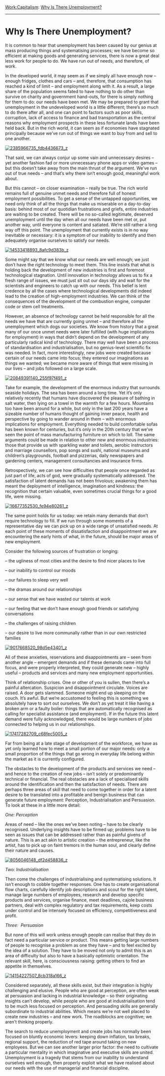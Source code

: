 [Work:](https://www.theschooloflife.com/thebookoflife/category/work/)[Capitalism](https://www.theschooloflife.com/thebookoflife/category/work/capitalism/): [Why Is There Unemployment?](https://www.theschooloflife.com/thebookoflife/why-is-there-unemployment/)

* * *

# Why Is There Unemployment?

It is common to hear that unemployment has been caused by our genius at mass producing things and systematising processes; we have become so efficient at making goods and generating services, there is now a great deal less work for people to do. We have run out of needs, and therefore, of work.

In the developed world, it may seem as if we simply all have enough now – enough fridges, clothes and cars – and, therefore, that consumption has reached a kind of limit – and employment along with it. As a result, a large share of the population seems fated to have nothing to do other than survive on charity and government hand-outs, for there is simply nothing for them to do: our needs have been met. We may be prepared to grant that unemployment in the undeveloped world is a little different; there’s so much to do there after all, and one can point to factors such as poor skills, corruption, lack of access to finance and bad transportation as the central reasons why employment prospects in these less fortunate lands have been held back. But in the rich world, it can seem as if economies have stagnated principally because we’ve run out of things we want to buy from and sell to one another.

[![2385966735_fdb4436673_z](https://www.theschooloflife.com/thebookoflife/wp-content/uploads/2015/10/2385966735_fdb4436673_z.jpg)](http://www.thebookoflife.org/wp-content/uploads/2015/10/2385966735_fdb4436673_z.jpg)

That said, we can always conjur up some vain and unnecessary desires – yet another fashion fad or more unnecessary phone apps or video games – but this doesn’t take away from the main thrust of the argument. We’ve run out of true needs – and that’s why there isn’t enough good, meaningful work about.

But this cannot – on closer examination – really be true. The rich world remains full of genuine unmet needs and therefore full of honest employment possibilities. To get a sense of the untapped opportunities, we need only think of all the things that make us miserable on a day-to-day basis: behind most of our quotidian frustrations and griefs, entire industries are waiting to be created. There will be no so-called legitimate, deserved unemployment until the day when all our needs have been met or, put another way, until everyone is content and satiated. We’re still rather a long way off this point. The unemployment that currently exists is in no way inevitable or necessary: it is a symptom of our inability to identify and then adequately organise ourselves to satisfy our needs.

[![14533418893_8afc9d383b_z](https://www.theschooloflife.com/thebookoflife/wp-content/uploads/2015/10/14533418893_8afc9d383b_z.jpg)](http://www.thebookoflife.org/wp-content/uploads/2015/10/14533418893_8afc9d383b_z.jpg)

Some might say that we know what our needs are well enough; we just don’t have the right technology to meet them. This line insists that what is holding back the development of new industries is first and foremost technological stagnation. Until innovation in technology allows us to fix a fresh range of issues, we must just sit out our days idly and wait for the scientists and engineers to catch up with our needs. This belief is lent credence by all the cases where technological developments did indeed lead to the creation of high-employment industries. We can think of the consequences of the development of the combustion engine, computer code or stem cell treatments.

However, an absence of technology cannot be held responsible for all the needs we have that are currently going unmet – and therefore all the unemployment which dogs our societies. We know from history that a great many of our once unmet needs were later fulfilled (with huge implications for employment) in ways that didn’t depend on the development of any particularly radical kind of technology. There may well have been a process of standardisation and industrialisation, but no genius-level scientific fix was needed. In fact, more interestingly, new jobs were created because certain of our needs came into focus; they entered our imaginations as things we wanted; we became more aware of things that were missing in our lives – and jobs followed on a large scale.

[![20849391140_255f97f491_z](https://www.theschooloflife.com/thebookoflife/wp-content/uploads/2015/10/20849391140_255f97f491_z.jpg)](http://www.thebookoflife.org/wp-content/uploads/2015/10/20849391140_255f97f491_z.jpg)

Take for example, the development of the enormous industry that surrounds seaside holidays. The sea has been around a long time. Yet it’s only relatively recently that humans have discovered the pleasure of bathing in salt water, then lying on a towel in the warmth for a few hours. Mountains too have been around for a while, but only in the last 200 years have a sizeable number of humans thought of gaining inner peace, health and perspective by going to wander around in them – with enormous implications for employment. Everything needed to build comfortable sofas has been known for centuries, but it’s only in the 20th century that we’ve seen the point of mass manufacturing furniture on which to loll. The same arguments could be made in relation to other new and enormous industries: those that provide us with sparkling water and toilets, aerobic instructors and marriage counsellors, pop songs and sushi, national museums and children’s playgrounds, football and pizzerias, daily newspapers and gardening centers, management consultancies and insurance firms.

Retrospectively, we can see how difficulties that people once regarded as just part of life, acts of god, were gradually systematically addressed. The satisfaction of latent demands has not been frivolous; awakening them has meant the deployment of intelligence, imagination and kindness: the recognition that certain valuable, even sometimes crucial things for a good life, were missing.

[![16677352530_fe94e80261_z](https://www.theschooloflife.com/thebookoflife/wp-content/uploads/2015/10/16677352530_fe94e80261_z.jpg)](http://www.thebookoflife.org/wp-content/uploads/2015/10/16677352530_fe94e80261_z.jpg)

The same point holds for us today: we retain many demands that don’t require technology to fill. If we run through some moments of a representative day we can pick up on a wide range of unsatisfied needs. At each point of these moments&nbsp;of dissatisfaction and disappointment we are encountering the early hints of what, in the future, should be major areas of new employment.

Consider the following sources of frustration or longing:

– the ugliness of most cities and the desire to find nicer places to live

– our inability to control our moods

– our failures to sleep very well

– the dramas around our relationships

– our sense that we have wasted our talents at work

– our feeling that we don’t have enough good friends or satisfying conversations

– the challenges of raising children

– our desire to live more communally rather than in our own restricted families

[![9017668520_98d5e43401_z](https://www.theschooloflife.com/thebookoflife/wp-content/uploads/2015/10/9017668520_98d5e43401_z.jpg)](http://www.thebookoflife.org/wp-content/uploads/2015/10/9017668520_98d5e43401_z.jpg)

All of these anxieties, reservations and disappointments are – seen from another angle – emergent demands and if these demands came into full focus, and were properly interpreted, they could generate new – highly useful – products and services and many new employment opportunities.

Think of relationship crises. One or other of you is sullen, then there’s a painful altercation. Suspicion and disappointment circulate. Voices are raised. A door gets slammed. Someone might end up sleeping on the couch. It’s awful. But we’re accustomed to feeling this is something we absolutely have to sort out ourselves. We don’t as yet treat it like having a broken arm or a faulty boiler: things that are automatically recognised as calling for specialist assistance (and employment). If in the future this latent demand were fully acknowledged, there would be large numbers of jobs connected to helping us in our relationships.

[![17417282709_c68fec5005_z](https://www.theschooloflife.com/thebookoflife/wp-content/uploads/2015/10/17417282709_c68fec5005_z.jpg)](http://www.thebookoflife.org/wp-content/uploads/2015/10/17417282709_c68fec5005_z.jpg)

Far from being at a late stage of development of the workforce, we have as yet only learned how to meet a small portion of our major needs: only a small proportion of the things that go wrong in everyday life belong within the market as it is currently configured.

The obstacles to the development of the products and services we need – and hence to the creation of new jobs – isn’t solely or predominantly technical or financial. The real obstacles are a lack of specialised skills around the identification and then the satisfaction of needs. There are perhaps three areas of skill that need to come together in order for a latent desire to be translated into a profitable and benign business that can generate future employment: Perception, Industrialisation and Persuasion. To look at these in a little more detail: &nbsp;

_One: Perception_

Areas of need – like the ones we’ve been noting – have to be clearly recognised. Underlying insights have to be firmed up; problems have to be seen as issues that can be addressed rather than as painful givens of nature. This is an act akin to artistic creation – the entrepreneur, like the artist, has to pick up on faint tremors in the human soul, and clearly define their nature and causes.

[![8056046148_df2d458836_z](https://www.theschooloflife.com/thebookoflife/wp-content/uploads/2015/10/8056046148_df2d458836_z.jpg)](http://www.thebookoflife.org/wp-content/uploads/2015/10/8056046148_df2d458836_z.jpg)

_Two: Industrialisation_

Then come the challenges of industrialising and systematising solutions. It isn’t enough to cobble together responses. One has to create organisational flow charts, carefully identify job descriptions and scout for the right talent, manage large numbers of employees, research and develop specific products and services, organise finance, meet deadlines, cajole business partners, deal with complex regulatory and tax requirements, keep costs under control and be intensely focused on efficiency, competitiveness and profit.

_Three: &nbsp;Persuasion_

But none of this will work unless enough people can realise that they do in fact need a particular service or product. This means getting large numbers of people to recognise a problem as one they have – and to feel excited by the idea of a solution. They have to be moved not only to admit this is an area of difficulty but also to have a basically optimistic orientation. The relevant skill, here, is consciousness raising: getting others to find an appetite in themselves.

[![14154227507_8cb318a166_z](https://www.theschooloflife.com/thebookoflife/wp-content/uploads/2015/10/14154227507_8cb318a166_z.jpg)](http://www.thebookoflife.org/wp-content/uploads/2015/10/14154227507_8cb318a166_z.jpg)

Considered separately, all these skills exist, but their integration is highly challenging and elusive. People who are good at perception, are often weak at persuasion and lacking in industrial knowledge – so their originating insights can’t develop, while people who are good at industrialisation tend to be much less focused on perception. And persuading skills are generally subordinate to industrial abilities. Which means we’re not well placed to create new industries – and new work. The roadblocks are cognitive; we aren’t thinking properly.

The search to reduce unemployment and create jobs has normally been focused on bluntly economic levers: keeping down inflation, tax breaks, regional support, the reduction of red tape around taking on new employees. But we can see another larger prior factor: the need to cultivate a particular mentality in which imaginative and executive skills are united. Unemployment is a tragedy that stems from our inability to understand ourselves well enough, then properly exploit what we have realised about our needs with the use of managerial and financial discipline.
